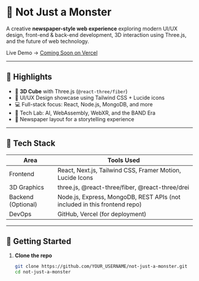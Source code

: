 

# 📰 Not Just a Monster

A creative **newspaper-style web experience** exploring modern UI/UX design, front-end & back-end development, 3D interaction using Three.js, and the future of web technology.

Live Demo → [Coming Soon on Vercel](https://notjustamonster.vercel.app)

---

## 📌 Highlights

- 🧊 **3D Cube** with Three.js (`@react-three/fiber`)
- 🎨 UI/UX Design showcase using Tailwind CSS + Lucide icons
- 💻 Full-stack focus: React, Node.js, MongoDB, and more
- 🚀 Tech Lab: AI, WebAssembly, WebXR, and the BAND Era
- 📰 Newspaper layout for a storytelling experience

---

## 🔧 Tech Stack

| Area               | Tools Used                                                                 |
|--------------------|----------------------------------------------------------------------------|
| Frontend           | React, Next.js, Tailwind CSS, Framer Motion, Lucide Icons                  |
| 3D Graphics        | three.js, @react-three/fiber, @react-three/drei                            |
| Backend (Optional) | Node.js, Express, MongoDB, REST APIs (not included in this frontend repo) |
| DevOps             | GitHub, Vercel (for deployment)                                            |

---

## 🚀 Getting Started

1. **Clone the repo**

   ```bash
   git clone https://github.com/YOUR_USERNAME/not-just-a-monster.git
   cd not-just-a-monster
   
